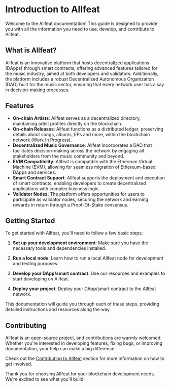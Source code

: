 # Introduction to Allfeat

Welcome to the Allfeat documentation! This guide is designed to provide you with all the information you need to use, develop, and contribute to Allfeat. 

## What is Allfeat?


Allfeat is an innovative platform that hosts decentralized applications (DApps) through smart contracts, offering advanced features tailored for the music industry, aimed at both developers and validators. 
Additionally, the platform includes a robust Decentralized Autonomous Organization (DAO) built for the music sector, ensuring that every network user has a say in decision-making processes.

## Features

- **On-chain Artists**: Allfeat serves as a decentralized directory, maintaining artist profiles directly on the blockchain.
- **On-chain Releases**: Allfeat functions as a distributed ledger, preserving details about songs, albums, EPs and more, within the blockchain network (Work In Progress).
- **Decentralized Music Governance**: Allfeat incorporates a DAO that facilitates decision-making across the network by engaging all stakeholders from the music community and beyond.
- **EVM Compatibility**: Allfeat is compatible with the Ethereum Virtual Machine (EVM), allowing for seamless migration of Ethereum-based DApps and services.
- **Smart Contract Support**: Allfeat supports the deployment and execution of smart contracts, enabling developers to create decentralized applications with complex business logic.
- **Validator Nodes**: The platform offers opportunities for users to participate as validator nodes, securing the network and earning rewards in return through a Proof-Of-Stake consensus.

## Getting Started

To get started with Allfeat, you'll need to follow a few basic steps:

1. **Set up your development environment**: Make sure you have the necessary tools and dependencies installed.

2. **Run a local node**: Learn how to run a local Allfeat node for development and testing purposes.

3. **Develop your DApp/smart contract**: Use our resources and examples to start developing on Allfeat.

4. **Deploy your project**: Deploy your DApp/smart contract to the Allfeat network.

This documentation will guide you through each of these steps, providing detailed instructions and resources along the way.

## Contributing

Allfeat is an open-source project, and contributions are warmly welcomed. Whether you're interested in developing features, fixing bugs, or improving documentation, your help can make a big difference.

Check out the [Contributing to Allfeat](contributing.md) section for more information on how to get involved.

Thank you for choosing Allfeat for your blockchain development needs. We're excited to see what you'll build!
